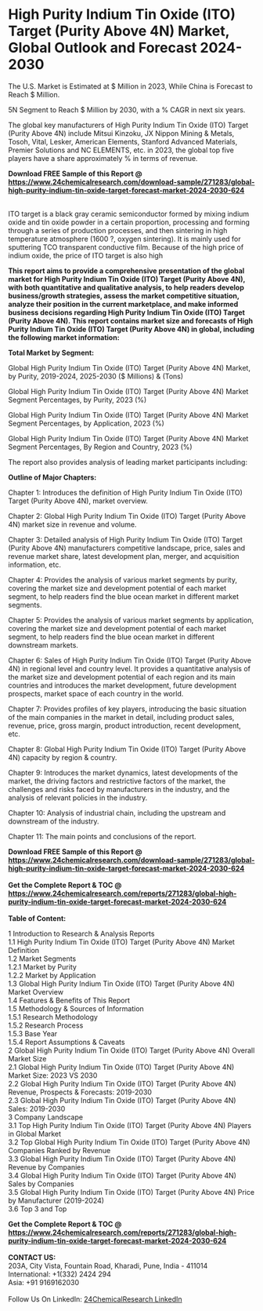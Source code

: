 <h1>High Purity Indium Tin Oxide (ITO) Target (Purity Above 4N) Market, Global Outlook and Forecast 2024-2030</h1><p>
The U.S. Market is Estimated at $ Million in 2023, While China is Forecast to Reach $ Million.</p><p>
5N Segment to Reach $ Million by 2030, with a % CAGR in next six years.</p><p>
The global key manufacturers of High Purity Indium Tin Oxide (ITO) Target (Purity Above 4N) include Mitsui Kinzoku, JX Nippon Mining &amp; Metals, Tosoh, Vital, Lesker, American Elements, Stanford Advanced Materials, Premier Solutions and NC ELEMENTS, etc. in 2023, the global top five players have a share approximately % in terms of revenue.</p><div><b>Download FREE Sample of this Report @ 
            <a href="https://www.24chemicalresearch.com/download-sample/271283/global-high-purity-indium-tin-oxide-target-forecast-market-2024-2030-624">
            https://www.24chemicalresearch.com/download-sample/271283/global-high-purity-indium-tin-oxide-target-forecast-market-2024-2030-624</a></b></div><br><p>
ITO target is a black gray ceramic semiconductor formed by mixing indium oxide and tin oxide powder in a certain proportion, processing and forming through a series of production processes, and then sintering in high temperature atmosphere (1600 ?, oxygen sintering). It is mainly used for sputtering TCO transparent conductive film. Because of the high price of indium oxide, the price of ITO target is also high</p><p>
<strong>This report aims to provide a comprehensive presentation of the global market for High Purity Indium Tin Oxide (ITO) Target (Purity Above 4N), with both quantitative and qualitative analysis, to help readers develop business/growth strategies, assess the market competitive situation, analyze their position in the current marketplace, and make informed business decisions regarding High Purity Indium Tin Oxide (ITO) Target (Purity Above 4N). This report contains market size and forecasts of High Purity Indium Tin Oxide (ITO) Target (Purity Above 4N) in global, including the following market information:</strong>
</p><p>
<strong>Total Market by Segment:</strong></p><p>
Global High Purity Indium Tin Oxide (ITO) Target (Purity Above 4N) Market, by Purity, 2019-2024, 2025-2030 ($ Millions) &amp; (Tons)</p><p>
Global High Purity Indium Tin Oxide (ITO) Target (Purity Above 4N) Market Segment Percentages, by Purity, 2023 (%)</p><p>
</p><p>
Global High Purity Indium Tin Oxide (ITO) Target (Purity Above 4N) Market Segment Percentages, by Application, 2023 (%)</p><p>
</p><p>
Global High Purity Indium Tin Oxide (ITO) Target (Purity Above 4N) Market Segment Percentages, By Region and Country, 2023 (%)</p><p>
</p><p>
The report also provides analysis of leading market participants including:</p><p>
</p><p>
</p><p>
</p><p><strong>Outline of Major Chapters:</strong></p><p>
</p><p>Chapter 1: Introduces the definition of High Purity Indium Tin Oxide (ITO) Target (Purity Above 4N), market overview.</p><p>
Chapter 2: Global High Purity Indium Tin Oxide (ITO) Target (Purity Above 4N) market size in revenue and volume.</p><p>
Chapter 3: Detailed analysis of High Purity Indium Tin Oxide (ITO) Target (Purity Above 4N) manufacturers competitive landscape, price, sales and revenue market share, latest development plan, merger, and acquisition information, etc.</p><p>
Chapter 4: Provides the analysis of various market segments by purity, covering the market size and development potential of each market segment, to help readers find the blue ocean market in different market segments.</p><p>
Chapter 5: Provides the analysis of various market segments by application, covering the market size and development potential of each market segment, to help readers find the blue ocean market in different downstream markets.</p><p>
Chapter 6: Sales of High Purity Indium Tin Oxide (ITO) Target (Purity Above 4N) in regional level and country level. It provides a quantitative analysis of the market size and development potential of each region and its main countries and introduces the market development, future development prospects, market space of each country in the world.</p><p>
Chapter 7: Provides profiles of key players, introducing the basic situation of the main companies in the market in detail, including product sales, revenue, price, gross margin, product introduction, recent development, etc.</p><p>
Chapter 8: Global High Purity Indium Tin Oxide (ITO) Target (Purity Above 4N) capacity by region &amp; country.</p><p>
Chapter 9: Introduces the market dynamics, latest developments of the market, the driving factors and restrictive factors of the market, the challenges and risks faced by manufacturers in the industry, and the analysis of relevant policies in the industry.</p><p>
Chapter 10: Analysis of industrial chain, including the upstream and downstream of the industry.</p><p>
Chapter 11: The main points and conclusions of the report.</p><div><b>Download FREE Sample of this Report @ 
            <a href="https://www.24chemicalresearch.com/download-sample/271283/global-high-purity-indium-tin-oxide-target-forecast-market-2024-2030-624">
            https://www.24chemicalresearch.com/download-sample/271283/global-high-purity-indium-tin-oxide-target-forecast-market-2024-2030-624</a></b></div><br><div><b>Get the Complete Report & TOC @ 
            <a href="https://www.24chemicalresearch.com/reports/271283/global-high-purity-indium-tin-oxide-target-forecast-market-2024-2030-624">
            https://www.24chemicalresearch.com/reports/271283/global-high-purity-indium-tin-oxide-target-forecast-market-2024-2030-624</a></b></div><br>
            <b>Table of Content:</b><p>1 Introduction to Research & Analysis Reports<br />
    1.1 High Purity Indium Tin Oxide (ITO) Target (Purity Above 4N) Market Definition<br />
    1.2 Market Segments<br />
        1.2.1 Market by Purity<br />
        1.2.2 Market by Application<br />
    1.3 Global High Purity Indium Tin Oxide (ITO) Target (Purity Above 4N) Market Overview<br />
    1.4 Features & Benefits of This Report<br />
    1.5 Methodology & Sources of Information<br />
        1.5.1 Research Methodology<br />
        1.5.2 Research Process<br />
        1.5.3 Base Year<br />
        1.5.4 Report Assumptions & Caveats<br />
2 Global High Purity Indium Tin Oxide (ITO) Target (Purity Above 4N) Overall Market Size<br />
    2.1 Global High Purity Indium Tin Oxide (ITO) Target (Purity Above 4N) Market Size: 2023 VS 2030<br />
    2.2 Global High Purity Indium Tin Oxide (ITO) Target (Purity Above 4N) Revenue, Prospects & Forecasts: 2019-2030<br />
    2.3 Global High Purity Indium Tin Oxide (ITO) Target (Purity Above 4N) Sales: 2019-2030<br />
3 Company Landscape<br />
    3.1 Top High Purity Indium Tin Oxide (ITO) Target (Purity Above 4N) Players in Global Market<br />
    3.2 Top Global High Purity Indium Tin Oxide (ITO) Target (Purity Above 4N) Companies Ranked by Revenue<br />
    3.3 Global High Purity Indium Tin Oxide (ITO) Target (Purity Above 4N) Revenue by Companies<br />
    3.4 Global High Purity Indium Tin Oxide (ITO) Target (Purity Above 4N) Sales by Companies<br />
    3.5 Global High Purity Indium Tin Oxide (ITO) Target (Purity Above 4N) Price by Manufacturer (2019-2024)<br />
    3.6 Top 3 and Top</p><div><b>Get the Complete Report & TOC @ 
            <a href="https://www.24chemicalresearch.com/reports/271283/global-high-purity-indium-tin-oxide-target-forecast-market-2024-2030-624">
            https://www.24chemicalresearch.com/reports/271283/global-high-purity-indium-tin-oxide-target-forecast-market-2024-2030-624</a></b></div><br><b>CONTACT US:</b><br>
            203A, City Vista, Fountain Road, Kharadi, Pune, India - 411014<br>
            International: +1(332) 2424 294<br>
            Asia: +91 9169162030 <br><br>
            Follow Us On LinkedIn: <a href="https://www.linkedin.com/company/24chemicalresearch/">24ChemicalResearch LinkedIn</a>